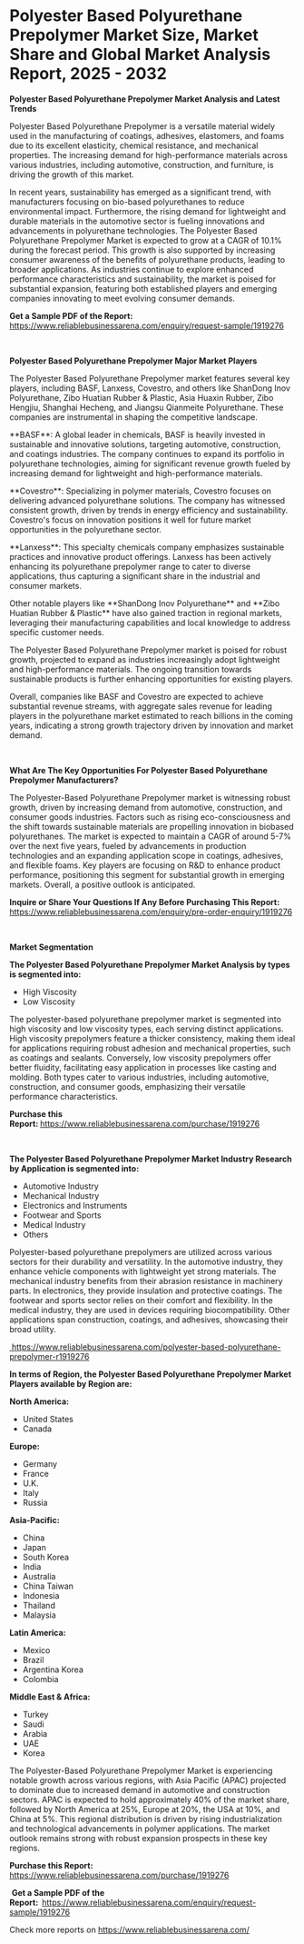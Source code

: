 <p><h1>Polyester Based Polyurethane Prepolymer Market Size, Market Share and Global Market Analysis Report, 2025 - 2032</h1></p><p><strong>Polyester Based Polyurethane Prepolymer Market Analysis and Latest Trends</strong></p>
<p><p>Polyester Based Polyurethane Prepolymer is a versatile material widely used in the manufacturing of coatings, adhesives, elastomers, and foams due to its excellent elasticity, chemical resistance, and mechanical properties. The increasing demand for high-performance materials across various industries, including automotive, construction, and furniture, is driving the growth of this market. </p><p>In recent years, sustainability has emerged as a significant trend, with manufacturers focusing on bio-based polyurethanes to reduce environmental impact. Furthermore, the rising demand for lightweight and durable materials in the automotive sector is fueling innovations and advancements in polyurethane technologies. The Polyester Based Polyurethane Prepolymer Market is expected to grow at a CAGR of 10.1% during the forecast period. This growth is also supported by increasing consumer awareness of the benefits of polyurethane products, leading to broader applications. As industries continue to explore enhanced performance characteristics and sustainability, the market is poised for substantial expansion, featuring both established players and emerging companies innovating to meet evolving consumer demands.</p></p>
<p><strong>Get a Sample PDF of the Report:&nbsp;</strong> <a href="https://www.reliablebusinessarena.com/enquiry/request-sample/1919276?utm_campaign=3554&utm_medium=2&utm_source=Github&utm_content=ia&utm_term=03042025&utm_id=polyester-based-polyurethane-prepolymer">https://www.reliablebusinessarena.com/enquiry/request-sample/1919276</a></p>
<p>&nbsp;</p>
<p><strong>Polyester Based Polyurethane Prepolymer Major Market Players</strong></p>
<p><p>The Polyester Based Polyurethane Prepolymer market features several key players, including BASF, Lanxess, Covestro, and others like ShanDong Inov Polyurethane, Zibo Huatian Rubber & Plastic, Asia Huaxin Rubber, Zibo Hengjiu, Shanghai Hecheng, and Jiangsu Qianmeite Polyurethane. These companies are instrumental in shaping the competitive landscape.</p><p>**BASF**: A global leader in chemicals, BASF is heavily invested in sustainable and innovative solutions, targeting automotive, construction, and coatings industries. The company continues to expand its portfolio in polyurethane technologies, aiming for significant revenue growth fueled by increasing demand for lightweight and high-performance materials.</p><p>**Covestro**: Specializing in polymer materials, Covestro focuses on delivering advanced polyurethane solutions. The company has witnessed consistent growth, driven by trends in energy efficiency and sustainability. Covestro's focus on innovation positions it well for future market opportunities in the polyurethane sector.</p><p>**Lanxess**: This specialty chemicals company emphasizes sustainable practices and innovative product offerings. Lanxess has been actively enhancing its polyurethane prepolymer range to cater to diverse applications, thus capturing a significant share in the industrial and consumer markets.</p><p>Other notable players like **ShanDong Inov Polyurethane** and **Zibo Huatian Rubber & Plastic** have also gained traction in regional markets, leveraging their manufacturing capabilities and local knowledge to address specific customer needs.</p><p>The Polyester Based Polyurethane Prepolymer market is poised for robust growth, projected to expand as industries increasingly adopt lightweight and high-performance materials. The ongoing transition towards sustainable products is further enhancing opportunities for existing players.</p><p>Overall, companies like BASF and Covestro are expected to achieve substantial revenue streams, with aggregate sales revenue for leading players in the polyurethane market estimated to reach billions in the coming years, indicating a strong growth trajectory driven by innovation and market demand.</p></p>
<p>&nbsp;</p>
<p><strong>What Are The Key Opportunities For Polyester Based Polyurethane Prepolymer Manufacturers?</strong></p>
<p><p>The Polyester-Based Polyurethane Prepolymer market is witnessing robust growth, driven by increasing demand from automotive, construction, and consumer goods industries. Factors such as rising eco-consciousness and the shift towards sustainable materials are propelling innovation in biobased polyurethanes. The market is expected to maintain a CAGR of around 5-7% over the next five years, fueled by advancements in production technologies and an expanding application scope in coatings, adhesives, and flexible foams. Key players are focusing on R&D to enhance product performance, positioning this segment for substantial growth in emerging markets. Overall, a positive outlook is anticipated.</p></p>
<p><strong>Inquire or Share Your Questions If Any Before Purchasing This Report:</strong> <a href="https://www.reliablebusinessarena.com/enquiry/pre-order-enquiry/1919276?utm_campaign=3554&utm_medium=2&utm_source=Github&utm_content=ia&utm_term=03042025&utm_id=polyester-based-polyurethane-prepolymer">https://www.reliablebusinessarena.com/enquiry/pre-order-enquiry/1919276</a></p>
<p>&nbsp;</p>
<p><strong>Market Segmentation</strong></p>
<p><strong>The Polyester Based Polyurethane Prepolymer Market Analysis by types is segmented into:</strong></p>
<p><ul><li>High Viscosity</li><li>Low Viscosity</li></ul></p>
<p><p>The polyester-based polyurethane prepolymer market is segmented into high viscosity and low viscosity types, each serving distinct applications. High viscosity prepolymers feature a thicker consistency, making them ideal for applications requiring robust adhesion and mechanical properties, such as coatings and sealants. Conversely, low viscosity prepolymers offer better fluidity, facilitating easy application in processes like casting and molding. Both types cater to various industries, including automotive, construction, and consumer goods, emphasizing their versatile performance characteristics.</p></p>
<p><strong>Purchase this Report:&nbsp;</strong><a href="https://www.reliablebusinessarena.com/purchase/1919276?utm_campaign=3554&utm_medium=2&utm_source=Github&utm_content=ia&utm_term=03042025&utm_id=polyester-based-polyurethane-prepolymer">https://www.reliablebusinessarena.com/purchase/1919276</a></p>
<p>&nbsp;</p>
<p><strong>The Polyester Based Polyurethane Prepolymer Market Industry Research by Application is segmented into:</strong></p>
<p><ul><li>Automotive Industry</li><li>Mechanical Industry</li><li>Electronics and Instruments</li><li>Footwear and Sports</li><li>Medical Industry</li><li>Others</li></ul></p>
<p><p>Polyester-based polyurethane prepolymers are utilized across various sectors for their durability and versatility. In the automotive industry, they enhance vehicle components with lightweight yet strong materials. The mechanical industry benefits from their abrasion resistance in machinery parts. In electronics, they provide insulation and protective coatings. The footwear and sports sector relies on their comfort and flexibility. In the medical industry, they are used in devices requiring biocompatibility. Other applications span construction, coatings, and adhesives, showcasing their broad utility.</p></p>
<p><a href="https://www.reliablebusinessarena.com/polyester-based-polyurethane-prepolymer-r1919276?utm_campaign=3554&utm_medium=2&utm_source=Github&utm_content=ia&utm_term=03042025&utm_id=polyester-based-polyurethane-prepolymer">&nbsp;https://www.reliablebusinessarena.com/polyester-based-polyurethane-prepolymer-r1919276</a></p>
<p><strong>In terms of Region, the Polyester Based Polyurethane Prepolymer Market Players available by Region are:</strong></p>
<p>
    <p> <strong> North America: </strong>
        <ul>
            <li>United States</li>
            <li>Canada</li>
        </ul>
        </p> 
    <p> <strong> Europe: </strong>
        <ul>
            <li>Germany</li>
            <li>France</li>
            <li>U.K.</li>
            <li>Italy</li>
            <li>Russia</li>
        </ul>
        </p> 
    <p> <strong> Asia-Pacific: </strong>
        <ul>
            <li>China</li>
            <li>Japan</li>
            <li>South Korea</li>
            <li>India</li>
            <li>Australia</li>
            <li>China Taiwan</li>
            <li>Indonesia</li>
            <li>Thailand</li>
            <li>Malaysia</li>
        </ul>
        </p> 
    <p> <strong> Latin America: </strong>
        <ul>
            <li>Mexico</li>
            <li>Brazil</li>
            <li>Argentina Korea</li>
            <li>Colombia</li>
        </ul>
        </p> 
    <p> <strong> Middle East & Africa: </strong>
        <ul>
            <li>Turkey</li>
            <li>Saudi</li>
            <li>Arabia</li>
            <li>UAE</li>
            <li>Korea</li>
        </ul>
    </p>
    </p>
<p><p>The Polyester-Based Polyurethane Prepolymer Market is experiencing notable growth across various regions, with Asia Pacific (APAC) projected to dominate due to increased demand in automotive and construction sectors. APAC is expected to hold approximately 40% of the market share, followed by North America at 25%, Europe at 20%, the USA at 10%, and China at 5%. This regional distribution is driven by rising industrialization and technological advancements in polymer applications. The market outlook remains strong with robust expansion prospects in these key regions.</p></p>
<p><strong>Purchase this Report: </strong><a href="https://www.reliablebusinessarena.com/purchase/1919276?utm_campaign=3554&utm_medium=2&utm_source=Github&utm_content=ia&utm_term=03042025&utm_id=polyester-based-polyurethane-prepolymer">https://www.reliablebusinessarena.com/purchase/1919276</a></p>
<p>&nbsp;<strong>Get a Sample PDF of the Report:&nbsp;&nbsp;</strong><a href="https://www.reliablebusinessarena.com/enquiry/request-sample/1919276?utm_campaign=3554&utm_medium=2&utm_source=Github&utm_content=ia&utm_term=03042025&utm_id=polyester-based-polyurethane-prepolymer">https://www.reliablebusinessarena.com/enquiry/request-sample/1919276</a></p>
<p><strong></strong></p>
<p>Check more reports on <a href="https://www.reliablebusinessarena.com/?utm_campaign=3554&utm_medium=2&utm_source=Github&utm_content=ia&utm_term=03042025&utm_id=polyester-based-polyurethane-prepolymer">https://www.reliablebusinessarena.com/</a></p>